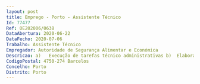 ```yaml
--- 
layout: post
title: Emprego - Porto - Assistente Técnico
Id: 77477
Ref: OE202006/0638
DataAbertura: 2020-06-22
DataFecho: 2020-07-06
Trabalho: Assistente Técnico
Empregador: Autoridade de Segurança Alimentar e Económica
Descricao: a)	Execução de tarefas técnico administrativas b)	Elaboração de expediente corrente relacionado com processos de natureza administrativa c)	Registo e atualização do workflow de expediente no sistema informático d)	Controlo de economato e de outro tipo de material logístico e)	Executar ou colaborar na realização de inventários periódicos  f)	Executar outras tarefas simples, não especificadas, indispensáveis ao funcionamento dos órgãos e serviços.
CodigoPostal: 4750-274 Barcelos
Concelho: Porto
Distrito: Porto
--- 
```

